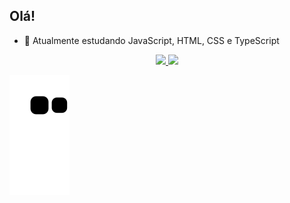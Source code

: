 ## Olá!

- 🌱 Atualmente estudando JavaScript, HTML, CSS e TypeScript

<div align="center">
  <a href="https://github.com/gQuaresmapaes">
  <img height="150em" src="https://github-readme-stats.vercel.app/api?username=gQuaresmapaes&show_icons=true&theme=dark&include_all_commits=true&count_private=true"/>
  <img height="150em" src="https://github-readme-stats.vercel.app/api/top-langs/?username=gQuaresmapaes&layout=compact&langs_count=7&theme=dark"/>
</div>

  ![snake gif](https://github.com/gQuaresmapaes/gQuaresmapaes/blob/output/github-contribution-grid-snake.svg)
